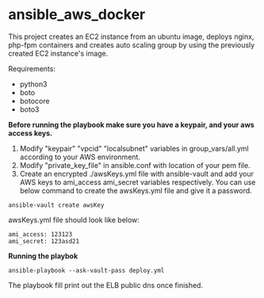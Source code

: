 # ansible_aws_docker

This project creates an EC2 instance from an ubuntu image, deploys nginx, php-fpm containers and creates auto scaling group by using the previously created EC2 instance's image. 

Requirements:
  - python3
  - boto
  - botocore
  - boto3
  
  

**Before running the playbook make sure you have a keypair, and your aws access keys.**

1. Modify "keypair" "vpcid" "localsubnet" variables in group_vars/all.yml according to your AWS environment.
2. Modify "private_key_file" in ansible.conf with location of your pem file.
3. Create an encrypted ./awsKeys.yml file with ansible-vault and add your AWS keys to ami_access ami_secret variables respectively. You can use below command to create the awsKeys.yml file and give it a password.

```ansible-vault create awsKey```

awsKeys.yml file should look like below:

```
ami_access: 123123
ami_secret: 123asd21
```

**Running the playbok**

``` ansible-playbook --ask-vault-pass deploy.yml  ```  

The playbook fill print out the ELB public dns once finished.
